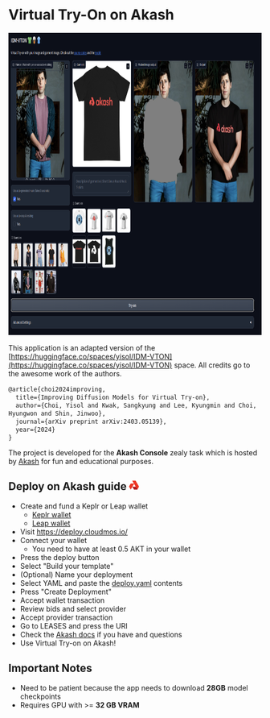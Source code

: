 # Virtual Try-On on Akash

<img src="./assets/example.png" alt="drawing" width=800 height=600/>

This application is an adapted version of the [https://huggingface.co/spaces/yisol/IDM-VTON](https://huggingface.co/spaces/yisol/IDM-VTON) space. All credits go to the awesome work of the authors.

```
@article{choi2024improving,
  title={Improving Diffusion Models for Virtual Try-on},
  author={Choi, Yisol and Kwak, Sangkyung and Lee, Kyungmin and Choi, Hyungwon and Shin, Jinwoo},
  journal={arXiv preprint arXiv:2403.05139},
  year={2024}
}
```


The project is developed for the **Akash Console** zealy task which is hosted by [Akash](https://zealy.io/cw/akashnetwork/questboard) for fun and educational purposes.

## Deploy on Akash guide <img src="./assets/akash-logo.png" alt="drawing" width=20 height=20/>

- Create and fund a Keplr or Leap wallet
  - [Keplr wallet](https://akash.network/docs/getting-started/token-and-wallets/#keplr-wallet)
  - [Leap wallet](https://akash.network/docs/getting-started/token-and-wallets/#leap-cosmos-wallet)
- Visit https://deploy.cloudmos.io/
- Connect your wallet
  - You need to have at least 0.5 AKT in your wallet
- Press the deploy button
- Select "Build your template"
- (Optional) Name your deployment
- Select YAML and paste the [deploy.yaml](deploy.yaml) contents
- Press "Create Deployment"
- Accept wallet transaction
- Review bids and select provider
- Accept provider transaction
- Go to LEASES and press the URI
- Check the [Akash docs](https://akash.network/docs/deployments/cloudmos-deploy/) if you have and questions
- Use Virtual Try-on on Akash!

## Important Notes
- Need to be patient because the app needs to download **28GB** model checkpoints
- Requires GPU with >= **32 GB VRAM**